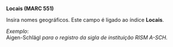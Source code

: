 **Locais (MARC 551)**

Insira nomes geográficos. Este campo é ligado ao índice **Locais**. **&nbsp;**  
  
_Exemplo_:  
Aigen-Schlägl _para o registro da sigla de instituição RISM A-SCH._